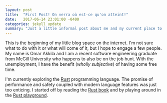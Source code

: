 ```yaml
---
layout: post
title:  "First Post! On verra où est-ce qu'on atteint!"
date:   2017-06-14 23:01:00 -0400
categories: jekyll update
summary: "Just a little informal post about me and my current place to get the ball rolling"
---
```

This is the beginning of my little blog space on the internet. I'm not sure what to do with it or what will come of it, but I hope to engage a few people. My name is Omar Akkila and I am a recent software engineering graduate from McGill University who happens to also be on the job hunt. With the unemployment, I have the benefit (_wholly subjective_) of having some free time.

I'm currently exploring the [Rust][rust-site] programming language. The promise of performance and safety coupled with modern language features was just too enticing. I started off by reading the [Rust book][rust-book] and by playing around in the [Rust playground][rust-play].

[rust-site]: https://www.rust-lang.org/en-US/
[rust-book]: https://doc.rust-lang.org/book/
[rust-play]: https://play.rust-lang.org/
